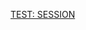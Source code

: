 <a href="intent://qa.2belive.2belive.net/session#Intent;scheme=https;package=net.tobelive.tobelive;end">TEST: SESSION</a>
